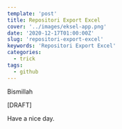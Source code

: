 ```yaml
---
template: 'post'
title: Repositori Export Excel
cover: '../images/eksel-app.png'
date: '2020-12-17T01:00:00Z'
slug: 'repositori-export-excel'
keywords: 'Repositori Export Excel'
categories:
  - trick
tags:
  - github
---
```


Bismillah

[DRAFT]

Have a nice day.
